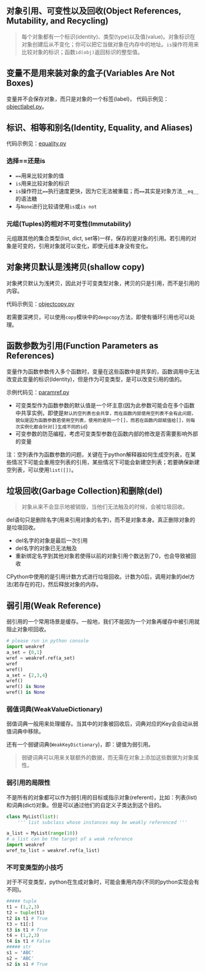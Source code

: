 ## 对象引用、可变性以及回收(Object References, Mutability, and Recycling)

> 每个对象都有一个标识(identity)、类型(type)以及值(value)。对象标识在对象创建后从不变化；你可以把它当做对象在内存中的地址。`is`操作符用来比较对象的标识；函数`id(obj)`返回标识的整型值。

## 变量不是用来装对象的盒子(Variables Are Not Boxes)

变量并不会保存对象，而只是对象的一个标签(label)， 代码示例见：[objectlabel.py](objectlabel.py)。

## 标识、相等和别名(Identity, Equality, and Aliases)

代码示例见：[equality.py](equality.py)

### 选择==还是is

- `==`用来比较对象的值
- `is`用来比较对象的标识
- `is`操作符比`==`执行速度更快，因为它无法被重载；而`==`其实是对象方法`__eq__`的语法糖
- 与`None`进行比较请使用`is`或`is not`

### 元组(Tuples)的相对不可变性(Immutability)

元组跟其他的集合类型(list, dict, set等)一样，保存的是对象的引用。若引用的对象是可变的，引用对象就可以变化，即使元组本身没有变化。

## 对象拷贝默认是浅拷贝(shallow copy)

对象拷贝默认为浅拷贝，因此对于可变类型对象，拷贝的只是引用，而不是引用的内容。

代码示例见：[objectcopy.py](objectcopy.py)

若需要深拷贝，可以使用`copy`模块中的`deepcopy`方法，即使有循环引用也可以处理。

## 函数参数为引用(Function Parameters as References)

变量作为函数参数传入多个函数时，变量在这些函数中是共享的，函数调用中无法改变此变量的标识(Identity)，但是作为可变类型，是可以改变引用的值的。

示例代码见：[paramref.py](paramref.py)

- 可变类型作为函数参数的默认值是一个坏主意(因为此参数可能会在多个函数中共享实例，即使是`默认的空列表也会共享，而在函数内部使用空列表不会有此问题，貌似是因为函数参数若使用空列表，使用的是同一个[]，而若在函数内部赋值给[]，则每次实例化都会针对[]生成不同的id`)
- 可变参数的防范编程，考虑可变类型参数在函数内部的修改是否需要影响外部的变量


注：空列表作为函数参数的问题，关键在于python解释器如何生成空列表，在某些情况下可能会重用空列表的引用，某些情况下可能会新建空列表；若要确保新建空列表，可以使用`list([])`。

## 垃圾回收(Garbage Collection)和删除(del)

> 对象从来不会显示地被销毁，当他们无法触及的时候，会被垃圾回收。

del语句只是删除名字(用来引用对象的名字)，而不是对象本身。真正删除对象的是垃圾回收。

- del名字的对象是最后一次引用
- del名字的对象已无法触及
- 重新绑定名字到其他对象若使得以前的对象引用个数达到了0，也会导致被回收

CPython中使用的是引用计数方式进行垃圾回收。计数为0后，调用对象的del方法(若存在的花)，然后释放对象的内存。

## 弱引用(Weak Reference)

弱引用的一个常用场景是缓存。一般地，我们不能因为一个对象再缓存中被引用就阻止对象呗回收。

```python
# please run in python console
import weakref
a_set = {0,1}
wref = weakref.ref(a_set)
wref
wref()
a_set = {2,3,4}
wref()
wref() is None
wref() is None
```

### 弱值词典(WeakValueDictionary)

弱值词典一般用来处理缓存。当其中的对象被回收后，词典对应的Key会自动从弱值词典中移除。

还有一个弱键词典(`WeakKeyDictionary`)，即：键值为弱引用。

> 弱键词典可以用来关联额外的数据，而无需在对象上添加这些数据为对象属性。

### 弱引用的局限性

不是所有的对象都可以作为弱引用的目标或指示对象(referent)，比如：列表(list)和词典(dict)对象。但是可以通过他们的自定义子类达到这个目的。

```python
class MyList(list):
    ''' list subclass whose instances may be weakly referenced '''

a_list = MyList(range(10))
# a_list can be the target of a weak reference
import weakref
wref_to_list = weakref.ref(a_list)
```

### 不可变类型的小技巧

对于不可变类型，python在生成对象时，可能会重用内存(不同的python实现会有不同)。

```python
##### tuple
t1 = (1,2,3)
t2 = tuple(t1)
t2 is t1 # True
t3 = t1[:]
t3 is t1 # True
t4 = (1,2,3)
t4 is t1 # False
##### str
s1 = 'ABC'
s2 = 'ABC'
s2 is s1 # True
```

